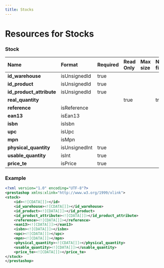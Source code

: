 ```yaml
---
title: Stocks
---
```


# Resources for Stocks

### Stock

|           Name           |    Format     | Required | Read Only | Max size | Not filterable | Description |
| :----------------------- | :------------ | :------- | :-------- | :------- | :------------- | :---------- |
| **id_warehouse**         | isUnsignedId  | true     |           |          |                |             |
| **id_product**           | isUnsignedId  | true     |           |          |                |             |
| **id_product_attribute** | isUnsignedId  | true     |           |          |                |             |
| **real_quantity**        |               |          | true      |          | true           |             |
| **reference**            | isReference   |          |           |          |                |             |
| **ean13**                | isEan13       |          |           |          |                |             |
| **isbn**                 | isIsbn        |          |           |          |                |             |
| **upc**                  | isUpc         |          |           |          |                |             |
| **mpn**                  | isMpn         |          |           |          |                |             |
| **physical_quantity**    | isUnsignedInt | true     |           |          |                |             |
| **usable_quantity**      | isInt         | true     |           |          |                |             |
| **price_te**             | isPrice       | true     |           |          |                |             |


### Example

```xml
<?xml version="1.0" encoding="UTF-8"?>
<prestashop xmlns:xlink="http://www.w3.org/1999/xlink">
<stock>
	<id><![CDATA[]]></id>
	<id_warehouse><![CDATA[]]></id_warehouse>
	<id_product><![CDATA[]]></id_product>
	<id_product_attribute><![CDATA[]]></id_product_attribute>
	<reference><![CDATA[]]></reference>
	<ean13><![CDATA[]]></ean13>
	<isbn><![CDATA[]]></isbn>
	<upc><![CDATA[]]></upc>
	<mpn><![CDATA[]]></mpn>
	<physical_quantity><![CDATA[]]></physical_quantity>
	<usable_quantity><![CDATA[]]></usable_quantity>
	<price_te><![CDATA[]]></price_te>
</stock>
</prestashop>

```

